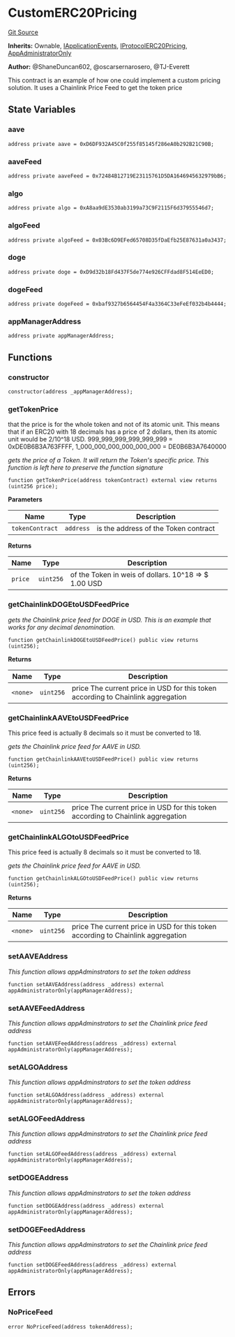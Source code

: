 # CustomERC20Pricing
[Git Source](https://github.com/thrackle-io/rules-protocol/blob/4f7789968960e18493ff0b85b09856f12969daac/src/example/pricing/CustomERC20Pricing.sol)

**Inherits:**
Ownable, [IApplicationEvents](/src/interfaces/IEvents.sol/interface.IApplicationEvents.md), [IProtocolERC20Pricing](/src/pricing/IProtocolERC20Pricing.sol/interface.IProtocolERC20Pricing.md), [AppAdministratorOnly](/src/economic/AppAdministratorOnly.sol/contract.AppAdministratorOnly.md)

**Author:**
@ShaneDuncan602, @oscarsernarosero, @TJ-Everett

This contract is an example of how one could implement a custom pricing solution. It uses a Chainlink Price Feed to get the token price


## State Variables
### aave

```solidity
address private aave = 0xD6DF932A45C0f255f85145f286eA0b292B21C90B;
```


### aaveFeed

```solidity
address private aaveFeed = 0x72484B12719E23115761D5DA1646945632979bB6;
```


### algo

```solidity
address private algo = 0xA8aa9dE3530ab3199a73C9F2115F6d37955546d7;
```


### algoFeed

```solidity
address private algoFeed = 0x03Bc6D9EFed65708D35fDaEfb25E87631a0a3437;
```


### doge

```solidity
address private doge = 0xD9d32b18Fd437F5de774e926CFFdad8F514EeED0;
```


### dogeFeed

```solidity
address private dogeFeed = 0xbaf9327b6564454F4a3364C33eFeEf032b4b4444;
```


### appManagerAddress

```solidity
address private appManagerAddress;
```


## Functions
### constructor


```solidity
constructor(address _appManagerAddress);
```

### getTokenPrice

that the price is for the whole token and not of its atomic unit. This means that if
an ERC20 with 18 decimals has a price of 2 dollars, then its atomic unit would be 2/10^18 USD.
999_999_999_999_999_999 = 0xDE0B6B3A763FFFF, 1_000_000_000_000_000_000 = DE0B6B3A7640000

*gets the price of a Token. It will return the Token's specific price. This function is left here to preserve the function signature*


```solidity
function getTokenPrice(address tokenContract) external view returns (uint256 price);
```
**Parameters**

|Name|Type|Description|
|----|----|-----------|
|`tokenContract`|`address`|is the address of the Token contract|

**Returns**

|Name|Type|Description|
|----|----|-----------|
|`price`|`uint256`|of the Token in weis of dollars. 10^18 => $ 1.00 USD|


### getChainlinkDOGEtoUSDFeedPrice

*gets the Chainlink price feed for DOGE in USD. This is an example that works for any decimal denomination.*


```solidity
function getChainlinkDOGEtoUSDFeedPrice() public view returns (uint256);
```
**Returns**

|Name|Type|Description|
|----|----|-----------|
|`<none>`|`uint256`|price The current price in USD for this token according to Chainlink aggregation|


### getChainlinkAAVEtoUSDFeedPrice

This price feed is actually 8 decimals so it must be converted to 18.

*gets the Chainlink price feed for AAVE in USD.*


```solidity
function getChainlinkAAVEtoUSDFeedPrice() public view returns (uint256);
```
**Returns**

|Name|Type|Description|
|----|----|-----------|
|`<none>`|`uint256`|price The current price in USD for this token according to Chainlink aggregation|


### getChainlinkALGOtoUSDFeedPrice

This price feed is actually 8 decimals so it must be converted to 18.

*gets the Chainlink price feed for AAVE in USD.*


```solidity
function getChainlinkALGOtoUSDFeedPrice() public view returns (uint256);
```
**Returns**

|Name|Type|Description|
|----|----|-----------|
|`<none>`|`uint256`|price The current price in USD for this token according to Chainlink aggregation|


### setAAVEAddress

*This function allows appAdminstrators to set the token address*


```solidity
function setAAVEAddress(address _address) external appAdministratorOnly(appManagerAddress);
```

### setAAVEFeedAddress

*This function allows appAdminstrators to set the Chainlink price feed address*


```solidity
function setAAVEFeedAddress(address _address) external appAdministratorOnly(appManagerAddress);
```

### setALGOAddress

*This function allows appAdminstrators to set the token address*


```solidity
function setALGOAddress(address _address) external appAdministratorOnly(appManagerAddress);
```

### setALGOFeedAddress

*This function allows appAdminstrators to set the Chainlink price feed address*


```solidity
function setALGOFeedAddress(address _address) external appAdministratorOnly(appManagerAddress);
```

### setDOGEAddress

*This function allows appAdminstrators to set the token address*


```solidity
function setDOGEAddress(address _address) external appAdministratorOnly(appManagerAddress);
```

### setDOGEFeedAddress

*This function allows appAdminstrators to set the Chainlink price feed address*


```solidity
function setDOGEFeedAddress(address _address) external appAdministratorOnly(appManagerAddress);
```

## Errors
### NoPriceFeed

```solidity
error NoPriceFeed(address tokenAddress);
```

